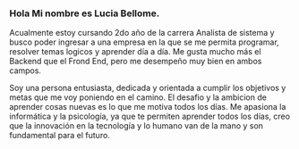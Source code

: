 ### Hola Mi nombre es Lucia Bellome. 
Acualmente estoy cursando 2do año de la carrera Analista de sistema y busco poder ingresar a una empresa en la que se me permita programar, resolver temas logicos y aprender día a día. Me gusta mucho más el Backend que el Frond End, pero me desempeño muy bien en ambos campos. 

Soy una persona entusiasta, dedicada y orientada a cumplir los objetivos y metas que me voy poniendo en el camino. El desafio y la ambicion de aprender cosas nuevas es lo que me motiva todos los días. Me apasiona la informática y la psicología, ya que te permiten aprender todos los días, creo que la innovación en la tecnología y lo humano van de la mano y son fundamental para el futuro. 
<!--
**Lucif04/Lucif04** is a ✨ _special_ ✨ repository because its `README.md` (this file) appears on your GitHub profile.

Here are some ideas to get you started:

- 🔭 I’m currently working on ...
- 🌱 I’m currently learning ...
- 👯 I’m looking to collaborate on ...
- 🤔 I’m looking for help with ...
- 💬 Ask me about ...
- 📫 How to reach me: ...
- 😄 Pronouns: ...
- ⚡ Fun fact: ...
-->
